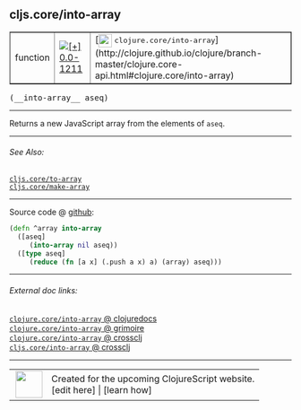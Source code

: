 ## cljs.core/into-array



 <table border="1">
<tr>
<td>function</td>
<td><a href="https://github.com/cljsinfo/cljs-api-docs/tree/0.0-1211"><img valign="middle" alt="[+] 0.0-1211" title="Added in 0.0-1211" src="https://img.shields.io/badge/+-0.0--1211-lightgrey.svg"></a> </td>
<td>
[<img height="24px" valign="middle" src="http://i.imgur.com/1GjPKvB.png"> <samp>clojure.core/into-array</samp>](http://clojure.github.io/clojure/branch-master/clojure.core-api.html#clojure.core/into-array)
</td>
</tr>
</table>


 <samp>
(__into-array__ aseq)<br>
</samp>

---

Returns a new JavaScript array from the elements of `aseq`.

---


###### See Also:

[`cljs.core/to-array`](cljs.core_to-array.md)<br>
[`cljs.core/make-array`](cljs.core_make-array.md)<br>

---




Source code @ [github](https://github.com/clojure/clojurescript/blob/r2341/src/cljs/cljs/core.cljs#L195-L199):

```clj
(defn ^array into-array
  ([aseq]
     (into-array nil aseq))
  ([type aseq]
     (reduce (fn [a x] (.push a x) a) (array) aseq)))
```

<!--
Repo - tag - source tree - lines:

 <pre>
clojurescript @ r2341
└── src
    └── cljs
        └── cljs
            └── <ins>[core.cljs:195-199](https://github.com/clojure/clojurescript/blob/r2341/src/cljs/cljs/core.cljs#L195-L199)</ins>
</pre>

-->

---



###### External doc links:

[`clojure.core/into-array` @ clojuredocs](http://clojuredocs.org/clojure.core/into-array)<br>
[`clojure.core/into-array` @ grimoire](http://conj.io/store/v1/org.clojure/clojure/1.7.0-beta3/clj/clojure.core/into-array/)<br>
[`clojure.core/into-array` @ crossclj](http://crossclj.info/fun/clojure.core/into-array.html)<br>
[`cljs.core/into-array` @ crossclj](http://crossclj.info/fun/cljs.core.cljs/into-array.html)<br>

---

 <table>
<tr><td>
<img valign="middle" align="right" width="48px" src="http://i.imgur.com/Hi20huC.png">
</td><td>
Created for the upcoming ClojureScript website.<br>
[edit here] | [learn how]
</td></tr></table>

[edit here]:https://github.com/cljsinfo/cljs-api-docs/blob/master/cljsdoc/cljs.core_into-array.cljsdoc
[learn how]:https://github.com/cljsinfo/cljs-api-docs/wiki/cljsdoc-files

<!--

This information was too distracting to show to readers, but I'll leave it
commented here since it is helpful to:

- pretty-print the data used to generate this document
- and show how to retrieve that data



The API data for this symbol:

```clj
{:description "Returns a new JavaScript array from the elements of `aseq`.",
 :return-type array,
 :ns "cljs.core",
 :name "into-array",
 :signature ["[aseq]"],
 :history [["+" "0.0-1211"]],
 :type "function",
 :related ["cljs.core/to-array" "cljs.core/make-array"],
 :full-name-encode "cljs.core_into-array",
 :source {:code "(defn ^array into-array\n  ([aseq]\n     (into-array nil aseq))\n  ([type aseq]\n     (reduce (fn [a x] (.push a x) a) (array) aseq)))",
          :title "Source code",
          :repo "clojurescript",
          :tag "r2341",
          :filename "src/cljs/cljs/core.cljs",
          :lines [195 199]},
 :full-name "cljs.core/into-array",
 :clj-symbol "clojure.core/into-array"}

```

Retrieve the API data for this symbol:

```clj
;; from Clojure REPL
(require '[clojure.edn :as edn])
(-> (slurp "https://raw.githubusercontent.com/cljsinfo/cljs-api-docs/catalog/cljs-api.edn")
    (edn/read-string)
    (get-in [:symbols "cljs.core/into-array"]))
```

-->
